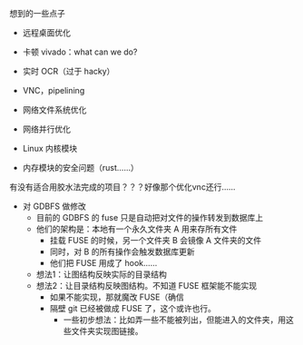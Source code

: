 想到的一些点子



* 远程桌面优化
* 卡顿 vivado：what can we do?
* 实时 OCR（过于 hacky）
* VNC，pipelining



* 网络文件系统优化
* 网络并行优化



* Linux 内核模块
* 内存模块的安全问题（rust……）



有没有适合用胶水法完成的项目？？？好像那个优化vnc还行……



* 对 GDBFS 做修改
  * 目前的 GDBFS 的 fuse 只是自动把对文件的操作转发到数据库上
  * 他们的架构是：本地有一个永久文件夹 A 用来存所有文件
    * 挂载 FUSE 的时候，另一个文件夹 B 会镜像 A 文件夹的文件
    * 同时，对 B 的所有操作会触发数据库更新
    * 他们把 FUSE 用成了 hook……
  * 想法1：让图结构反映实际的目录结构
  * 想法2：让目录结构反映图结构。不知道 FUSE 框架能不能实现
    * 如果不能实现，那就魔改 FUSE（确信
    * 隔壁 git 已经被做成 FUSE 了，这个或许也行。
      * 一些初步想法：比如弄一些不能被列出，但能进入的文件夹，用这些文件夹实现图链接。



